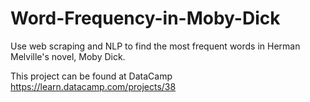 # Word-Frequency-in-Moby-Dick
Use web scraping and NLP to find the most frequent words in Herman Melville's novel, Moby Dick. 

This project can be found at DataCamp https://learn.datacamp.com/projects/38
